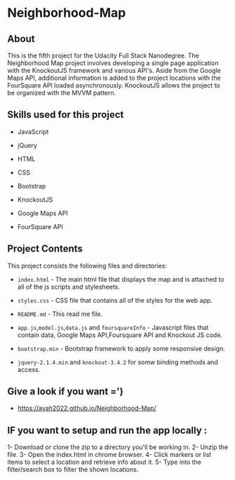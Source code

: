 # Neighborhood-Map

## About


This is the fifth project for the Udacity Full Stack Nanodegree.
The Neighborhood Map project involves developing a single page
application with the KnockoutJS framework and various API's. 
Aside from the Google Maps API, additional information is added
to the project locations with the FourSquare API loaded asynchronously.
KnockoutJS allows the project to be organized with the MVVM pattern.




## Skills used for this project

- JavaScript

- jQuery

- HTML

- CSS

- Bootstrap

- KnockoutJS

- Google Maps API

- FourSquare API


## Project Contents

This project consists the following files and directories:


* `index.html` - The main html file that displays the map and is attached to all of the js scripts and stylesheets.

* `styles.css` - CSS file that contains all of the styles for the web app.

* `README.md` - This read me file.

* `app.js`,`model.js`,`data.js` and `foursquareInfo` - Javascript files that contain data, Google Maps API,Foursquare API and Knockout JS code.
* `bootstrap.min` - Bootstrap framework to apply some responsive design.
* `jquery-2.1.4.min` and `knockout-3.4.2` for somw binding methods and access.

## Give a look if you want =')
- https://ayah2022.github.io/Neighborhood-Map/

## IF you want to setup and run the app locally :
1- Download or clone the zip to a directory you'll be working in.
2- Unzip the file.
3- Open the index.html in chrome browser.
4- Click markers or list items to select a location and retrieve info about it.
5- Type into the filter/search box to filter the shown locations.